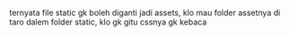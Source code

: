 ternyata file static gk boleh diganti jadi assets, klo mau folder assetnya di taro dalem folder static, klo gk gitu cssnya gk kebaca